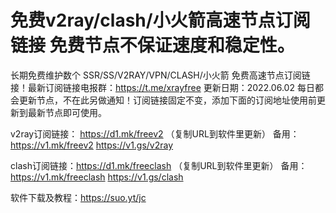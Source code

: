 # 免费v2ray/clash/小火箭高速节点订阅链接 免费节点不保证速度和稳定性。
长期免费维护数个 SSR/SS/V2RAY/VPN/CLASH/小火箭 免费高速节点订阅链接！最新订阅链接电报群：https://t.me/xrayfree
更新日期：2022.06.02  每日都会更新节点，不在此另做通知！订阅链接固定不变，添加下面的订阅地址使用前更新到最新节点即可使用。

v2ray订阅链接：
https://d1.mk/freev2 （复制URL到软件里更新）
备用：https://v1.mk/freev2
     https://v1.gs/v2ray

clash订阅链接：https://d1.mk/freeclash （复制URL到软件里更新）
备用：https://v1.mk/freeclash
     https://v1.gs/clash
     
软件下载及教程：https://suo.yt/jc
